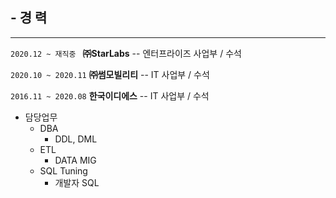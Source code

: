 ## - 경 력
- - -

```2020.12 ~ 재직중 ```   **㈜StarLabs**   -- 엔터프라이즈 사업부 / 수석

``` 2020.10 ~ 2020.11 ``` **㈜썸모빌리티** -- IT 사업부 / 수석

``` 2016.11 ~ 2020.08 ``` **한국이디에스** -- IT 사업부 / 수석

* 담당업무
  - DBA
    + DDL, DML
  - ETL
    + DATA MIG
  - SQL Tuning
    + 개발자 SQL
